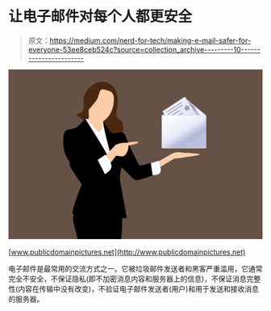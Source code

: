 # 让电子邮件对每个人都更安全

> 原文：<https://medium.com/nerd-for-tech/making-e-mail-safer-for-everyone-53ee8ceb524c?source=collection_archive---------10----------------------->

![](img/f58a5906ba1f122f75c36711a46735cb.png)

[www.publicdomainpictures.net](http://www.publicdomainpictures.net)

电子邮件是最常用的交流方式之一。它被垃圾邮件发送者和黑客严重滥用，它通常完全不安全，不保证隐私(即不加密消息内容和服务器上的信息)，不保证消息完整性(内容在传输中没有改变)，不验证电子邮件发送者(用户)和用于发送和接收消息的服务器。